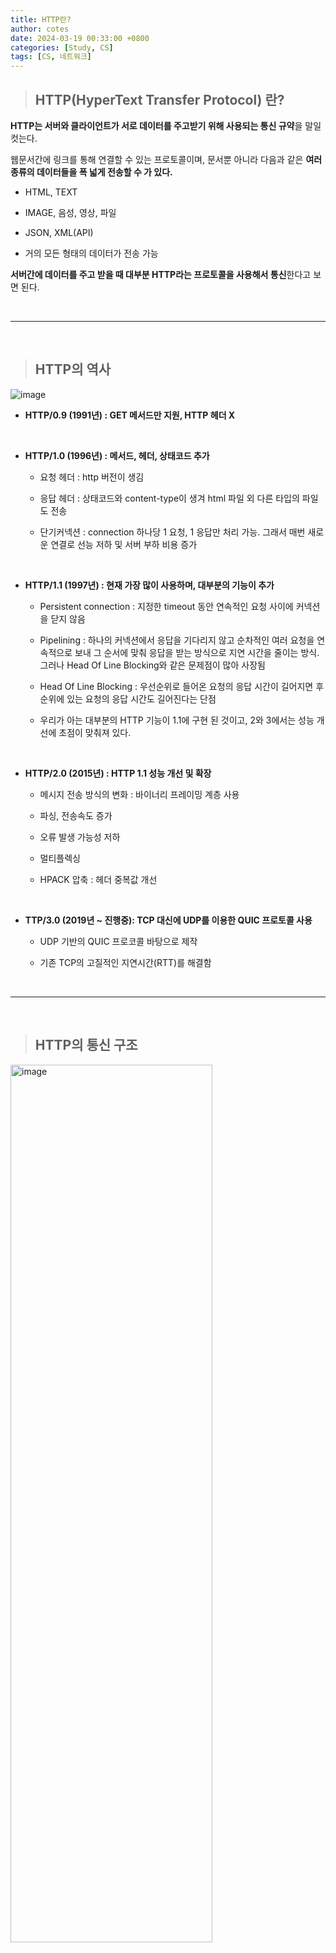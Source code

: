 ```yaml
---
title: HTTP란?
author: cotes
date: 2024-03-19 00:33:00 +0800
categories: [Study, CS]
tags: [CS, 네트워크]
---
```


> ## HTTP(HyperText Transfer Protocol) 란?

**HTTP는 서버와 클라이언트가 서로 데이터를 주고받기 위해 사용되는 통신 규약**을 말일컷는다.

웹문서간에 링크를 통해 연결할 수 있는 프로토콜이며, 문서뿐 아니라 다음과 같은 **여러 종류의 데이터들을 폭 넓게 전송할 수 가 있다.**

- ​HTML, TEXT

- IMAGE, 음성, 영상, 파일

- JSON, XML(API)

- 거의 모든 형태의 데이터가 전송 가능

**서버간에 데이터를 주고 받을 때 대부분 HTTP라는 프로토콜을 사용해서 통신**한다고 보면 된다.

<br/>

---

<br/>

> ## HTTP의 역사

![image](https://github.com/hajung00/hajung00.github.io/assets/66300154/b6fd6c8b-551e-4075-b3b9-f2b65e984479)

- **HTTP/0.9 (1991년) : GET 메서드만 지원, HTTP 헤더 X**

<br/>

- **HTTP/1.0 (1996년) : 메서드, 헤더, 상태코드 추가**

  - 요청 헤더 : http 버전이 생김

  - 응답 헤더 : 상태코드와 content-type이 생겨 html 파일 외 다른 타입의 파일도 전송

  - 단기커넥션 : connection 하나당 1 요청, 1 응답만 처리 가능. 그래서 매번 새로운 연결로 선능 저하 및 서버 부하 비용 증가

<br/>

- **HTTP/1.1 (1997년) : 현재 가장 많이 사용하며, 대부분의 기능이 추가**

  - Persistent connection : 지정한 timeout 동안 연속적인 요청 사이에 커넥션을 닫지 않음

  - Pipelining : 하나의 커넥션에서 응답을 기다리지 않고 순차적인 여러 요청을 연속적으로 보내 그 순서에 맞춰
    응답을 받는 방식으로 지연 시간을 줄이는 방식. 그러나 Head Of Line Blocking와 같은 문제점이 많아 사장됨

  - Head Of Line Blocking : 우선순위로 들어온 요청의 응답 시간이 길어지면 후 순위에 있는 요청의 응답 시간도 길어진다는 단점

  - 우리가 아는 대부분의 HTTP 기능이 1.1에 구현 된 것이고, 2와 3에서는 성능 개선에 초점이 맞춰져 있다.

<br/>

- **HTTP/2.0 (2015년) : HTTP 1.1 성능 개선 및 확장**

  - 메시지 전송 방식의 변화 : 바이너리 프레이밍 계층 사용
  - 파싱, 전송속도 증가

  - 오류 발생 가능성 저하

  - 멀티플렉싱

  - HPACK 압축 : 헤더 중복값 개선

<br/>

- **TTP/3.0 (2019년 ~ 진행중): TCP 대신에 UDP를 이용한 QUIC 프로토콜 사용**

  - UDP 기반의 QUIC 프로코콜 바탕으로 제작

  - 기존 TCP의 고질적인 지연시간(RTT)를 해결함

<br/>

---

<br/>

> ## HTTP의 통신 구조

<img src="https://github.com/hajung00/hajung00.github.io/assets/66300154/cc63ba19-6c98-400e-825b-6d33eaf54ee9" width="80%" height="60%" alt="image"/>

**HTTP 통신은 클라이언트(Front-End)와 서버(Back-End)로 나뉘어진 구조**로 되어있다.

**클라이언트가 요청(Request)하면 서버가 응답(Response)** 하는 것이다.

예를들어 클라이언트가 HTTP 메세지를 만들어 보내고 , 서버에서 요청에 대한 응답이 올 때까지 기다린다. 그리고 서버는 요청에 대한 결과를 만들어서 응답한다.

그럼 **HTTP 통신하는데 있어, 어째서 이렇게 클라이언트와 서버를 분리해야만 할까?**

이유는 **각자의 역할에 집중할 수 있기 때문**이다.

**클라이언트에서는 복잡한 비즈니스로직이나 데이터를 다룰 필요없고, UI를 그리는데 집중**할 수 있다.

**서버**에서는 복잡한 비즈니스 로직이나, **데이터를 다루는데만 집중하면 된다. 만약 트래픽이 폭주해 고도화가 필요한 경우 클라이언트는 신경쓰지 않고 서버만 개선**하면 된다.

즉, **클라이언트와 서버를 독립적으로 구분한다는 것은 각자의 책임을 나눠 해당 책임에만 집중하여, 클라이언트와 서버 양쪽이 각각 독립적으로 고도화 할수 있다는 것**이다.

<br/>

---

<br/>

> ## HTTP의 무상태성 (Stateless)

• **무상태성(Stateless): 서버가 클라이언트의 상태를 보존X**

• 장점: 서버 확장성 높음(스케일 아웃)

• 단점: 클라이언트가 추가 데이터 전송

_상태 유지, 무상태에 대한 자세한 설명은 [Stateful / Stateless 차이점](https://hajung00.github.io/posts/stateful,-stateless/)게시글을 통해 확인할 수 있습니다._

<br/>

### 상태유지(Stateful)

<img src="https://github.com/hajung00/hajung00.github.io/assets/66300154/7a27ef27-af01-4d7e-ad0c-48df25170f99" width="80%" height="60%" alt="image"/>

- **서버가 클라이언트의 상태를 보존**한다.

- 가장 대표적인 예로 홈페이지에서 회원 로그인을 하면, 페이지를 옮겨가도 서버는 클라이언트의 상태를 보존하기 때문에 그 클라이언트가 회원인지 안다.

- 중간에 서버가 장애나면 클라이언트는 처음부터 다시 작업을 요청해야한다.

- **서버가 바뀔때마다 클라이언트의 내용을 기록해서 상태를 유지해야 되는데 쉽지 않다.**

<br/>

### 무상태(Stateless)

<img src="https://github.com/hajung00/hajung00.github.io/assets/66300154/60266c4f-ae8d-4d7c-9dcb-84b660c3ca03" width="80%" height="60%" alt="image"/>

- **서버가 클라이언트의 상태를 보존하지 않는다.**

- 홈페이지에서 회원 로그인을 하고 페이지를 옮겼는데 또 로그인을 하라는 페이지가 뜬다. 왜냐하면 서버는 클라이언트의 상태를 보존하지 않기 때문에 그 클라이언트가 회원인지 모르기 때문이다.

- 무상태 환경에선 회원 정보를 서버가 아닌 클라이언트가 토큰 형태로 들고 있으면서, 서버와 통신할때 실어 보내 인증하는 식이다.

- 무상태 환경은 클라이언트가 상태 정보를 갖고 있는 것이기 때문에, 아무 서버나 호출해도 되기 때문에 서버의 스케일아웃(수평확장)에 유리하다.

- **상태유지(Stateful)보다 데이터를 많이 사용한다는 단점**이 있다.

<br/>

---

<br/>

> ## HTTP의 비연결성 (Connectionless)

- **HTTP는 기본이 연결을 유지하지 않는 모델**이다.

- 즉, 서버와 클라이언트의 Connection 연결을 지속하지 않는다.

- 1시간동안 수천명 이상이 서비스를 사용해도 실제 서버에서 동시에 처리하는 요청은 수십개 이하로 적다. 예를들어 웹 브라우저 검색페이지에서 검색버튼만 연타하면서 이용하지는 않는듯이 말이다.

- 이러한 **비연결성 특성 때문에 서버 자원을 매우 효율적으로 사용할 수 있다.**

<br/>

> **[ Stateless 와 Connectionless 차이 ]**<br/><br/> **Stateless (무상태성)**: 필요한 상태에 대한 정보를 클라이언트가 가지고 오기 때문에 클라이언트의 요청에 어느 서버가 응답해도 상관 없음. 따라서 클라이언트의 요청이 대폭 증가하면 서버를 증설해 해결할 수 있음<br/><br/> **Connectionless (비연결성)**: 클라이언트가 서버에 요청을 하고 응답을 받으면 바로 TCP/IP 연결을 끊어 연결을 유지하지 않음으로써 서버의 자원을 효율적으로 관리하고 수 많은 클라이언트의 요청에 대응할 수 있게 함<br/><br/> **즉, 무상태성은 클라이언트와 서버 간에 상태 정보를 들고있지않아 클라이언트가 상태 정보를 일일히 http에 실어 요청해야되는 것을 말하고, 비연결성은 클라이언트와 서버 간에 네트워크 연결이 끊어져 단절된다고 이해하면 된다.**

<br/>

### 연결을 유지하는 모델

- 연결을 유지한다면, 서버와 클라이언트의 연결은 서로의 네트워킹 요청이 없더라도 계속해서 유지된다.

- **자원이 계속해서 사용된다.** (이러한 점 때문에, HTTP는 기본적으로 연결을 유지하지 않는 모델이다)

<div width='100%'>
  <img src="https://github.com/hajung00/hajung00.github.io/assets/66300154/ad616040-35cc-4520-99a6-784f56c7193f" style="width: 380px; display: inline-block;"/>
  <img src="https://github.com/hajung00/hajung00.github.io/assets/66300154/c4878089-7d51-494b-9c2e-5e49695f0a61" style="width: 380px; display: inline-block;"/>
</div>

<div width='100%'>
  <img src="https://github.com/hajung00/hajung00.github.io/assets/66300154/32b84823-fbb9-49fa-9e7e-4f227331c8ae" style="width: 380px; display: inline-block;"/>
  <img src="https://github.com/hajung00/hajung00.github.io/assets/66300154/0a2ebcf7-4aaf-4996-9b3f-28e3c458b9e1" style="width: 380px; display: inline-block;"/>
</div>

<br/>

### 연결을 유지하지 않는 모델

- **연결을 유지하지 않는다면, 서버의 자원을 효율적으로 사용할 수 있다.**

- 다만, 클라이언트가 연결을 계속 끊는 다는 것은 **TCP/IP 연결을 매번 새롭게 맺어야 한다는 것을 뜻한다.**

- 즉, TCP 3 way handshake를 매번 해야하고, 이는 시간이 걸린다.

- 이러한 문제는 지금 HTTP 지속 연결(Persistent Connections)로 문제 해결하고 있다.

- HTTP/2, HTTP/3에서 더 많은 최적화가 이루어 졌다.

<div width='100%'>
  <img src="https://github.com/hajung00/hajung00.github.io/assets/66300154/04255fc9-c412-4b61-a281-3654d666f9b4" style="width: 380px; display: inline-block;"/>
  <img src="https://github.com/hajung00/hajung00.github.io/assets/66300154/72640956-7bda-4bb0-bbe2-3c029d4f8c68" style="width: 380px; display: inline-block;"/>
</div>

<div width='100%'>
  <img src="https://github.com/hajung00/hajung00.github.io/assets/66300154/a0df001f-4995-45f0-b23f-3c14971abbfd" style="width: 380px; display: inline-block;"/>
  <img src="https://github.com/hajung00/hajung00.github.io/assets/66300154/8b88a3b2-6350-45f1-bf54-4d1229d6c574" style="width: 380px; display: inline-block;"/>
</div>

<br/>

#### 비연결성 한계 - 단기 커넥션

- **HTTP 초기 - 연결, 종료 낭비**

- 웹 브라우저로 사이트를 요청하면 HTML 뿐만 아니라 자바스크립트, css, 추가 이미지 등등 수 많은 자원이 함께 다운로드 되는데, 새로 연결을 맺을 때 마다 TCP Handshake가 발생한다는 문제점이 있음

<img src="https://github.com/hajung00/hajung00.github.io/assets/66300154/86815b83-af9e-4ab9-bdf7-85b6c4a8ae86" width="80%" height="60%" alt="image"/>

<br/>

#### 비연결성 극복 - HTTP 지속 연결(Persistent Connections)

- 클라이언트는 서버와 소켓 연결을 한 다음 필요한 자원을 요청/응답으로 다운로드받는다.

- **소켓 연결을 일정 시간 동안 더 유지**함으로써, 필요한 자원들을 모두 다운받을때까지 연결이 종료되지않고 요청/응답이 반복된 뒤 종료

<img src="https://github.com/hajung00/hajung00.github.io/assets/66300154/447466e1-48cc-4ec1-ac42-9fe0aba09a58" width="80%" height="60%" alt="image"/>

<br/>

---

<br/>

> ## HTTP 메세지 구조

<img src="https://github.com/hajung00/hajung00.github.io/assets/66300154/fd48b969-b78a-4443-b619-36d0d29a9729" width="60%" height="40%" alt="image"/>

**HTTP 메시지**는 기본적으로 위에서부터 차례대로 **시작 라인(Start Line), 헤더(Header), 공백 라인(Empty Line), 바디(Message Body)로 구성**되어 있다.

참고로 **공백 라인**은 **HTTP 메세지 값 구분을 하기 위한 라인**이므로, **단순히 보기 편하게 넣는 것을 넘어서 반드시 있어야 한다.** 만약 보낼 메세지 바디가 없다면 공백만 넣고 끝내면 된다. 그리고 HTTP 요청 종류에 따라 Message Body가 포함될 수도 있고 아닐 수도 있다.

전체적인 골자는 위와 같고 HTTP 요청(Request)냐 응답(Response)냐에 따라 안의 내용물이 약간 다르게 된다.

<br/>

| HTTP 요청 메세지                                                                                                                                                                                                                                                                                                                                                 | HTTP 응답 메세지                                                                                                                                                                                                                                                                                                                                                                                |
| ---------------------------------------------------------------------------------------------------------------------------------------------------------------------------------------------------------------------------------------------------------------------------------------------------------------------------------------------------------------- | ----------------------------------------------------------------------------------------------------------------------------------------------------------------------------------------------------------------------------------------------------------------------------------------------------------------------------------------------------------------------------------------------- |
| ![image](https://github.com/hajung00/hajung00.github.io/assets/66300154/391cef6b-a241-470c-af24-dcdb3299534b)                                                                                                                                                                                                                                                    | ![image](https://github.com/hajung00/hajung00.github.io/assets/66300154/93e86ac7-1fe0-41ac-91ca-5497f4ed9fbe)                                                                                                                                                                                                                                                                                   |
| **시작 라인(Start Line)**<br/>- Method : GET / POST / PUT / DELTE 등<br/>- URL : 요청 대상 경로 표시<br/>- Version : 사용된 http 버전<br/><br/>**헤더(Header)**<br/>- Headers : HTTP 전송에 필요한 모든 부가 정보 <br/><br/>**공백 라인(Empty Line)** : 헤더와 바디를 구분하기 위한 라인<br/><br/>**바디(Message Body)**<br/>- Message Body : 실제 전송할 데이터 | **시작 라인(Start Line)**<br/>- Version : 사용된 http 버전<br/>- Status Code : 요청 성공, 실패를 나타냄 <br/>- Status Message : 사람이 이해할 수 있는 짧은 상태 코드 설명 글<br/><br/>**헤더(Header)Headers** : HTTP 전송에 필요한 모든 부가 정보 <br/><br/>**공백 라인(Empty Line)** : 헤더와 바디를 구분하기 위한 라인<br/><br/>**바디(Message Body)** <br/>- Message Body : 전송 받은 데이터 |

<br/>

---

<br/>

> ## HTTP 메서드

HTTP 메소드의 종류는 총 9가지가 있다. 이 중 주로 쓰이는 메소드는 5가지가 있다.

_HTTP 메서드 종류와 요청 흐름에 대한 자세한 설명은 [HTTP Method 종류와 요청 흐름](https://hajung00.github.io/posts/http-%EB%A9%94%EC%84%9C%EB%93%9C/)게시글을 통해 확인할 수 있습니다._

<br/>

**주요 메소드 5가지**

- GET : 리소스 조회
- POST : 요청 데이터 처리, 주로 데이터 등록에 사용
- PUT : 리소스를 대체, 해당 리소스가 없으면 생성
- PATCH : 리소스를 일부만 변경
- DELETE : 리소스 삭제

<br/>

**기타 메소드 4가지**

- HEAD: GET과 동일하지만 메시지 부분을 제외하고, 상태 줄과 헤더만 반환
- OPTIONS: 대상 리소스에 대한 통신 가능 옵션을 설명(주로 CORS에서 사용)
- CONNECT: 대상 자원으로 식별되는 서버에 대한 터널을 설정
- TRACE: 대상 리소스에 대한 경로를 따라 메시지 루프백 테스트를 수행

<br/>

---

<br/>

> ## HTTP 상태 코드

**상태 코드는 클라이언트가 보낸 요청의 처리 상태를 응답에서 알려주는 기능**으로서, **3자리 숫자**로 만들어져 있으며, **100 ~ 500 번대 숫자**로 이루어져 있다.

예를 들어 첫번째 자리가 4와 5인 경우는 정상적인 상황이 아니기 때문에 사이트 관리자가 즉시 알아야 하는 정보이다.

<br/>

- 1xx(정보) : 요청을 받았으며 프로세스를 계속 진행

- 2xx(성공) : 요청을 성공적으로 받았으며 인식했고 수용

- 3xx(리다이렉션) : 요청 완료를 위해 추가 작업 조치가 필요

- 4xx(클라이언트 오류) : 요청의 문법이 잘못되었거나 요청을 처리할 수 없음

- 5xx(서버 오류) : 서버가 명백히 유효한 요청에 대한 충족을 실패

<br/>

---

<br/>

> ## HTTP 메서드 특성

### 안전성(Safe)

- **호출해도 리소스 변경이 일어나지 않는 속성**

- 여기서 안전의 기준은 오직 리소스 변경 가능성이며, 외적인 요소는 포함하지 않는다.

- **GET, HEAD를 안전한 메소드**라고 볼 수 있다. (POST, PUT, PATCH, DELETE는 리소스를 변경하는 메소드이므로)

<br/>

### 멱등성(Idempotent)

- **동일한 요청을 여러 번 보내도 한 번 보내는 것과 같은 것**

- 같은 행위를 여러 번 반복하더라도 같은 효과를 받으며, 서버의 상태로 동일하게 남음

- 멱등성은 요청의 결과를 보고 판단

- 멱등은 외부 요인으로 중간에 리소스가 변경되는 것까지 고려하지 않는다.

- **자동 메커니즘에 활용**

  - TimeOut 등으로 **클라이언트가 서버로부터 정상 응답을 받지 못 했을 때 같은 요청을 다시 해도 되는지 판단하는 근거**

- GET : 몇 번을 조회하더라도 같은 결과가 조회된다. ⇒ 회원 정보를 몇번을 조회한다고 정보가 달라지지 않는다.

- PUT : 결과를 대체한다. 따라서 같은 요청을 여러번해도 최종 결과는 같다.

- DELETE : 결과를 삭제한다. 같은 요청을 여러번 해도 삭제된 결과는 같다.

- POST : 멱등이 아니다. 두 번 호출하면 에러가 발생할수 있다. ⇒ POST로 주문을 두 번 호출하면 결제가 중복될 수 있다.

<br/>

### 캐시 가능 (Cacheable)

- **응답 결과를 캐시해 사용할 수 있는 속성**입니다.

- GET, HEAD, POST, PATCH가 캐시 가능하나, Message Body의 캐시 키의 복잡성 문제로 실제로는 GET, HEAD만 사용

<br/>

---

<br/>

> ## 📑 참고 자료

[인프런: 모든 개발자를 위한 HTTP웹 기본 지식](https://www.inflearn.com/course/http-%EC%9B%B9-%EB%84%A4%ED%8A%B8%EC%9B%8C%ED%81%AC/dashboard)

[HTTP는 무엇일까요? - 기본 핵심 요약 총정리](https://inpa.tistory.com/entry/HTTP-%F0%9F%8C%90-%EB%B0%B1%EC%97%94%EB%93%9C-%EB%A1%9C%EB%93%9C%EB%A7%B5-HTTP%EB%8A%94-%EB%AC%B4%EC%97%87%EC%9D%BC%EA%B9%8C%EC%9A%94?category=980052)
